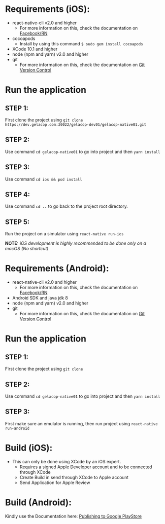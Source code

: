 # Requirements (__iOS__):
* react-native-cli v2.0 and higher
    * For more information on this, check the documentation on [Facebook/RN](https://github.com/facebook/react-native/blob/master/README.md "react-native")
* cocoapods
    * Install by using this command ```$ sudo gem install cocoapods```
* XCode 10.1 and higher
* node (npm and yarn) v2.0 and higher
* git
    * For more information on this, check the documentation on [Git Version Control](https://git-scm.com/docs "Git")

# Run the application 
## STEP 1: 
First clone the project using ```git clone https://dev.gelacop.com:30022/gelacop-dev01/gelacop-native01.git```

## STEP 2: 
Use command ```cd gelacop-native01``` to go into project and then ```yarn install```

## STEP 3: 
Use command ```cd ios && pod install```

## STEP 4:
Use command ```cd ..``` to go back to the project root directory.

## STEP 5: 
Run the project on a simulator using ```react-native run-ios```

__NOTE:__ _iOS development is highly recommended to be done only on a macOS (No shortcut)_

# Requirements (__Android__):
* react-native-cli v2.0 and higher
    * For more information on this, check the documentation on [Facebook/RN](https://github.com/facebook/react-native/blob/master/README.md "react-native")
* Android SDK and java jdk 8
* node (npm and yarn) v2.0 and higher
* git
    * For more information on this, check the documentation on [Git Version Control](https://git-scm.com/docs "Git")

# Run the application 
## STEP 1: 
First clone the project using ```git clone ```

## STEP 2: 
Use command ```cd gelacop-native01``` to go into project and then ```yarn install```

## STEP 3: 
First make sure an emulator is running, then run project using ```react-native run-android``` 

# Build (__iOS__):
* This can only be done using XCode by an iOS expert.
    * Requires a signed Apple Developer account and to be connected through XCode
    * Create Build in send through XCode to Apple account 
    * Send Application for Apple Review


# Build (__Android__):
Kindly use the Documentation here: [Publishing to Google PlayStore](https://facebook.github.io/react-native/docs/signed-apk-android "Publishing")